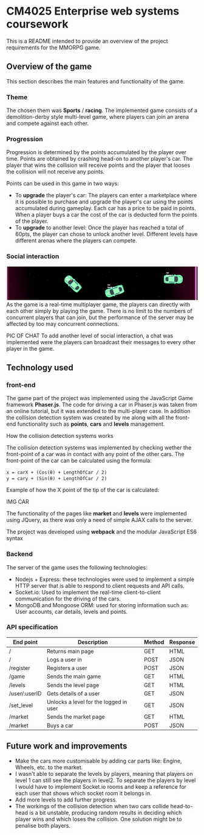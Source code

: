 # CM4025 Enterprise web systems coursework

This is a README intended to provide an overview of the project requirements for the MMORPG game.


## Overview of the game

This section describes the main features and functionality of the game.

### Theme

The chosen them was **Sports** / **racing**. The implemented game consists of a demolition-derby style multi-level game, where players can join an arena and compete against each other. 

### Progression

Progression is determined by the points accumulated by the player over time. Points are obtained by crashing head-on to another player's car. The player that wins the collision will receive points and the player that looses the collision will not receive any points. 

Points can be used in this game in two ways:

- To **upgrade** the player's car: The players can enter a marketplace where it is possible to purchase and upgrade the player's car using the points accumulated during gameplay. Each car has a price to be paid in points. When a player buys a car the cost of the car is deducted form the points of the player. 
- To **upgrade** to another level: Once the player has reached a total of 60pts, the player can chose to unlock another level. Different levels have different arenas where the players can compete. 

### Social interaction

![example of cars](https://raw.githubusercontent.com/PierpaoloLucarelli/CM4025/master/screens/1.png?token=AMAyAtyt7c5C5DHr6tACHCGGhTCyfN8Kks5a8tBkwA%3D%3D)
As the game is a real-time multiplayer game, the players can directly with each other simply by playing the game. There is no limit to the numbers of concurrent players that can join, but the performance of the server may be affected by too may concurrent connections. 

PIC OF CHAT
To add another level of social interaction, a chat was implemented were the players can broadcast their messages to every other player in the game. 

## Technology used

### front-end 

The game part of the project was implemented using the JavaScript Game framework **Phaser.js**. The code for driving a car in Phaser.js was taken from an online tutorial, but it was extended to the multi-player case. In addition the collision detection system was created by me along with all the front-end functionality such as **points**, **cars** and **levels** management. 

How the collision detection systems works

The collision detection systems was implemented by checking wether the front-point of a car was in contact with any point of the other cars. 
The front-point of the car can be calculated using the formula:

```
x = carX + (Cos(θ) + LengthOfCar / 2)
y = cary + (Sin(θ) + LengthOfCar / 2)
```

Example of how the X point of the tip of the car is calculated:

IMG CAR

The functionality of the pages like **market** and **levels** were implemented using JQuery, as there was only a need of simple AJAX calls to the server. 

The project was developed using **webpack** and the modular JavaScript ES6 syntax 

### Backend 

The server of the game uses the following technologies:

- Nodejs + Express: these technologies were used to implement a simple HTTP server that is able to respond to client requests and API calls. 
- Socket.io: Used to implement the real-time client-to-client communication for the driving of the cars.
- MongoDB and Mongoose ORM: used for storing information such as: User accounts, car details, levels and points.

### API specification

| End point |  Description | Method | Response|
|------------|--------|------------|-------------|
|/|  Returns main page         |GET            | HTML
|/ | Logs a user in     | POST          |JSON            |
|/register | Registers a user          |POST| JSON |
|/game | Sends the main game          |GET| HTML |
|/levels | Sends the level page          |GET| HTML |
|/user/:userID | Gets details of a user          |GET| JSON |
|/set_level |  Unlocks a level for the logged in user   |GET| JSON |
|/market | Sends the market page          |GET| HTML|
|/market | Buys a car          |POST| JSON |
 

## Future work and improvements

- Make the cars more customisable by adding car parts like: Engine, Wheels, etc. to the market. 
- I wasn't able to separate the levels by players, meaning that players on level 1 can still see the players in level2. To separate the players by level I would have to implement Socket.io rooms and keep a reference for each user that shows which socket room it belongs in.
- Add more levels to add further progress. 
- The workings of the collision detection when two cars collide head-to-head is a bit unstable, producing random results in deciding which player wins and which loses the collision. One solution might be to penalise both players. 